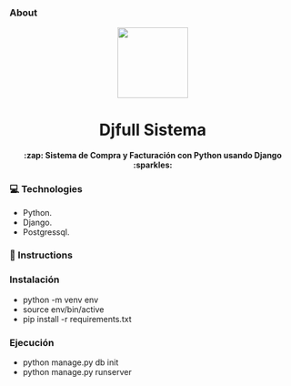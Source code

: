 ###  About
<p align="center">
  <img src="https://external-content.duckduckgo.com/iu/?u=https%3A%2F%2Fupload.wikimedia.org%2Fwikipedia%2Fcommons%2Fthumb%2Fc%2Fc3%2FPython-logo-notext.svg%2F1200px-Python-logo-notext.svg.png&f=1&nofb=1" height="124px">
  <h1 align="center">Djfull Sistema</h1>
  <p align="center">
    <b> :zap: Sistema de Compra y Facturación con Python usando Django  :sparkles:</b>
  </p>
</p>

 
### 💻  Technologies
- Python.
- Django.
- Postgressql.

###  🏁 Instructions


###   Instalación
- python -m venv env
- source env/bin/active
- pip install -r requirements.txt


###  Ejecución
- python manage.py db init
- python manage.py runserver
